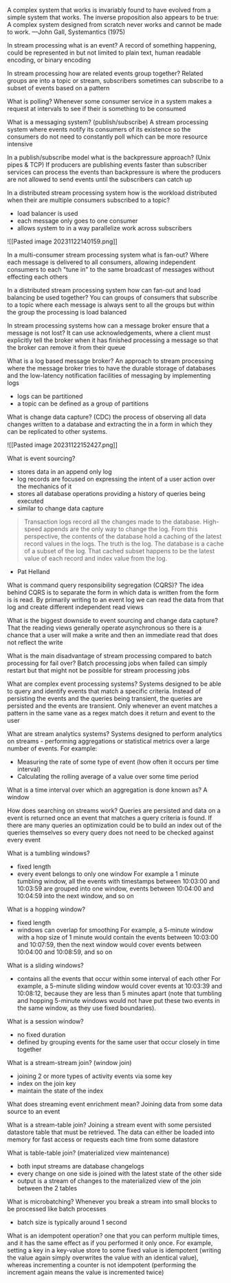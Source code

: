 A complex system that works is invariably found to have evolved from a simple system that
works. The inverse proposition also appears to be true: A complex system designed from
scratch never works and cannot be made to work.
—John Gall, Systemantics (1975)

In stream processing what is an event?
A record of something happening, could be represented in but not limited to plain text, human readable encoding, or binary encoding

In stream processing how are related events group together?
Related groups are into a topic or stream, subscribers sometimes can subscribe to a subset of events based on a pattern

What is polling?
Whenever some consumer service in a system makes a request at intervals to see if their is something to be consumed

What is a messaging system?
(publish/subscribe)
A stream processing system where events notify its consumers of its existence so the consumers do not need to constantly poll which can be more resource intensive 

In a publish/subscribe model what is the backpressure approach?
(Unix pipes & TCP)
If producers are publishing events faster than subscriber services can process the events than backpressure is where the producers are not allowed to send events until the subscribers can catch up

In a distributed stream processing system how is the workload distributed when their are multiple consumers subscribed to a topic?
- load balancer is used
- each message only goes to one consumer
- allows system to in a way parallelize work across subscribers

![[Pasted image 20231122140159.png]]

In a multi-consumer stream processing system what is fan-out?
Where each message is delivered to all consumers, allowing independent consumers to each "tune in" to the same broadcast of messages without effecting each others

In a distributed stream processing system how can fan-out and load balancing be used together?
You can groups of consumers that subscribe to a topic where each message is always sent to all the groups but within the group the processing is load balanced

In stream processing systems how can a message broker ensure that a message is not lost?
It can use acknowledgements, where a client must explicitly tell the broker when it has finished processing a message so that the broker can remove it from their queue

What is a log based message broker?
An approach to stream processing where the message broker tries to have the durable storage of databases and the low-latency notification facilities of messaging by implementing logs
- logs can be partitioned 
- a topic can be defined as a group of partitions

What is change data capture?
(CDC)
the process of observing all data changes written to a database and extracting the in a form in which they can be replicated to other systems. 

![[Pasted image 20231122152427.png]]

What is event sourcing?
- stores data in an append only log
- log records are focused on expressing the intent of a user action over the mechanics of it 
- stores all database operations providing a history of queries being executed
- similar to change data capture 

>Transaction logs record all the changes made to the database. High-speed appends are the only way to change the log. From this perspective, the contents of the database hold a caching of the latest record values in the logs. The truth is the log. The database is a cache of a subset of the log. That cached subset happens to be the latest value of each record and index value from the log.
- Pat Helland

What is command query responsibility segregation (CQRS)?
The idea behind CQRS is to separate the form in which data is written from the form is is read. By primarily writing to an event log we can read the data from that log and create different independent read views

What is the biggest downside to event sourcing and change data capture?
That the reading views generally operate asynchronous so there is a chance that a user will make a write and then an immediate read that does not reflect the write

What is the main disadvantage of stream processing compared to batch processing for fail over?
Batch processing jobs when failed can simply restart but that might not be possible for stream processing jobs

What are complex event processing systems?
Systems designed to be able to query and identify events that match a specific criteria. Instead of persisting the events and the queries being transient, the queries are persisted and the events are transient. Only whenever an event matches a pattern in the same vane as a regex match does it return and event to the user

What are stream analytics systems?
Systems designed to perform analytics on streams - performing aggregations or statistical metrics over a large number of events. 
For example:
- Measuring the rate of some type of event (how often it occurs per time interval)
- Calculating the rolling average of a value over some time period

What is a time interval over which an aggregation is done known as?
A window

How does searching on streams work?
Queries are persisted and data on a event is returned once an event that matches a query criteria is found. If there are many queries an optimization could be to build an index out of the queries themselves so every query does not need to be checked against every event

What is a tumbling windows?
- fixed length
- every event belongs to only one window
For example a 1 minute tumbling window, all the events with timestamps between 10:03:00 and 10:03:59 are grouped into one window, events between 10:04:00 and 10:04:59 into the next window, and so on

What is a hopping window?
- fixed length
- windows can overlap for smoothing
For example, a 5-minute window with a hop size of 1 minute would contain the events between 10:03:00 and 10:07:59, then the next window would cover events between 10:04:00 and 10:08:59, and so on

What is a sliding windows?
- contains all the events that occur within some interval of each other
For example, a 5-minute sliding window would cover events at 10:03:39 and 10:08:12, because they are less than 5 minutes apart (note that tumbling and hopping 5-minute windows would not have put these two events in the same window, as they use fixed boundaries).

What is a session window?
- no fixed duration
- defined by grouping events for the same user that occur closely in time together

What is a stream-stream join?
(window join)
- joining 2 or more types of activity events via some key
- index on the join key
- maintain the state of the index

What does streaming event enrichment mean?
Joining data from some data source to an event

What is a stream-table join?
Joining a stream event with some persisted datastore table that must be retrieved. The data can either be loaded into memory for fast access or requests each time from some datastore

What is table-table join?
(materialized view maintenance)
- both input streams are database changelogs
- every change on one side is joined with the latest state of the other side
- output is a stream of changes to the materialized view of the join between the 2 tables

What is microbatching?
Whenever you break a stream into small blocks to be processed like batch processes
- batch size is typically around 1 second

What is an idempotent operation?
one that you can perform multiple times, and it has the same effect as if you performed it only once. For example, setting a key in a key-value store to some fixed value is idempotent (writing the value again simply overwrites the value with an identical value), whereas incrementing a counter is not idempotent (performing the increment again means the value is incremented twice)